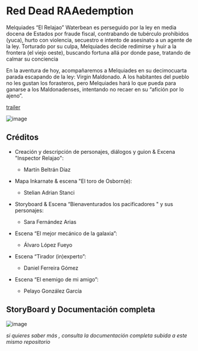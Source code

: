 # Red Dead RAAedemption


Melquiades “El Relajao” Waterbean es perseguido por la ley en media docena de Estados por fraude fiscal, contrabando de tubérculo prohibidos (yuca), hurto con violencia, secuestro e intento de asesinato a un agente de la ley.  Torturado por su culpa, Melquiades decide redimirse y huir a la frontera (el viejo oeste), buscando fortuna allá por donde pase, tratando de calmar su conciencia

En la aventura de hoy, acompañaremos a Melquiades en su decimocuarta parada escapando de la ley: Virgin Maldonado. A los habitantes del pueblo no les gustan los forasteros, pero Melquiades hará lo que pueda para ganarse a los Maldonadenses, intentando no recaer en su “afición por lo ajeno”.

[trailer](https://www.youtube.com/watch?v=Cz7woG3JWpg&ab_channel=sarq)
                                                                               

![image](https://user-images.githubusercontent.com/79209608/225440187-a89041bb-5c11-4f69-8113-7eabcf1e765c.png)



## Créditos



* Creación y descripción de personajes, diálogos y guion & Excena "Inspector Relajao": 

  * Martín Beltrán Díaz

* Mapa Inkarnate & escena "El toro de Osborn(e): 
  * Stelian Adrian Stanci

* Storyboard & Escena “Bienaventurados los pacificadores " y sus personajes:  
  * Sara Fernández Arias
  
* Escena “El mejor mecánico de la galaxia”:
  * Álvaro López Fueyo

* Escena “Tirador (in)experto”: 
  * Daniel Ferreira Gómez
  
* Escena “El enemigo de mi amigo”:
  * Pelayo González García


## StoryBoard y Documentación completa

![image](https://user-images.githubusercontent.com/79209608/225437308-60061e20-fd11-4ff4-8a34-3937800bd7a0.png)

_si quieres saber más , consulta la documentación completa subida a este mismo repositorio_




